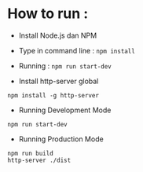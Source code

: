 # How to run :

- Install Node.js dan NPM
- Type in command line : `npm install`
- Running : `npm run start-dev`

- Install http-server global

```
npm install -g http-server
```

- Running Development Mode

```
npm run start-dev
```

- Running Production Mode

```
npm run build
http-server ./dist
```
